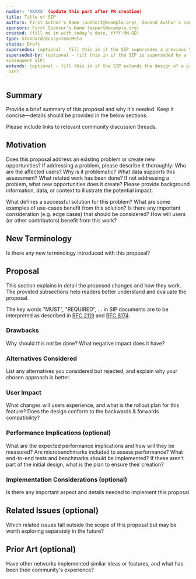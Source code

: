 ```yaml
---
number: 'XXXXX' (update this part after PR creation)
title: Title of SIP
authors: First Author's Name (author1@example.org), Second Author's name (author2@example.org)
sponsors: First Sponsor's Name (expert@example.org)
created: (fill me in with today's date, YYYY-MM-DD)
type: Standard/Ecosystem/Meta
status: Draft
supersedes: (optional - fill this in if the SIP supersedes a previous SIP)
superseded-by: (optional - fill this in if the SIP is superseded by a 
subsequent SIP)
extends: (optional - fill this in if the SIP extends the design of a previous
 SIP)
---
```


## Summary

Provide a brief summary of this proposal and why it's needed. Keep it 
concise—details should be provided in the below sections.

Please include links to relevant community discussion threads.

## Motivation

Does this proposal address an existing problem or create new opportunities?
If addressing a problem, please describe it thoroughly: Who are the affected 
users? Why is it problematic? What data supports this assessment? What related 
work has been done?
If not addressing a problem, what new opportunities does it create? Please 
provide background information, data, or context to illustrate the potential 
impact. 

What defines a successful solution for this problem? What are some examples of 
use-cases benefit from this solution? Is there any important consideration 
(e.g. edge cases) that should be considered? How will users (or other 
contributors) benefit from this work? 

## New Terminology

Is there any new terminology introduced with this proposal? 

## Proposal

This section explains in detail the proposed changes and how they work. The 
provided subsections help readers better understand and evaluate the proposal.

The key words "MUST", "REQUIRED", ... in SIP
documents are to be interpreted as described in [RFC
2119](https://www.ietf.org/rfc/rfc2119.txt) and [RFC
8174](https://www.ietf.org/rfc/rfc8174.txt).

### Drawbacks

Why should this *not* be done? What negative impact does it have?

### Alternatives Considered

List any alternatives you considered but rejected, and explain why your chosen 
approach is better.

### User Impact

What changes will users experience, and what is the rollout plan for this 
feature? Does the design conform to the backwards & forwards compatibility?

### Performance Implications (optional)

What are the expected performance implications and how will they be measured?
Are microbenchmarks included to assess performance?
What end-to-end tests and benchmarks should be implemented? If these aren't 
part of the initial design, what is the plan to ensure their creation?

### Implementation Considerations (optional)

Is there any important aspect and details needed to implement this proposal 

## Related Issues (optional)

Which related issues fall outside the scope of this proposal but may be worth 
exploring separately in the future?

## Prior Art (optional)

Have other networks implemented similar ideas or features, and what has been 
their community's experience?
